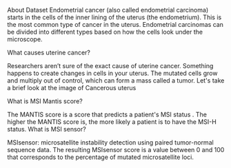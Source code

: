 About Dataset
Endometrial cancer (also called endometrial carcinoma) starts in the cells of the inner lining of the uterus (the endometrium). This is the most common type of cancer in the uterus. Endometrial carcinomas can be divided into different types based on how the cells look under the microscope.

What causes uterine cancer?

Researchers aren’t sure of the exact cause of uterine cancer. Something happens to create changes in cells in your uterus. The mutated cells grow and multiply out of control, which can form a mass called a tumor.
Let's take a brief look at the image of Cancerous uterus


What is MSI Mantis score?

The MANTIS score is a score that predicts a patient's MSI status . The higher the MANTIS score is, the more likely a patient is to have the MSI-H status.
What is MSI sensor?

MSIsensor: microsatellite instability detection using paired tumor-normal sequence data.
The resulting MSIsensor score is a value between 0 and 100 that corresponds to the percentage of mutated microsatellite loci.
